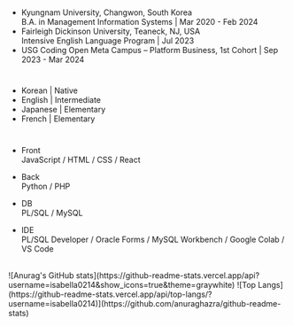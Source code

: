 # 
- Kyungnam University, Changwon, South Korea </br>
  B.A. in Management Information Systems | Mar 2020 - Feb 2024
- Fairleigh Dickinson University, Teaneck, NJ, USA </br>
  Intensive English Language Program | Jul 2023
- USG Coding Open Meta Campus – Platform Business, 1st Cohort | Sep 2023 - Mar 2024
  
# 
- Korean | Native
- English | Intermediate
- Japanese | Elementary
- French | Elementary
  
#
- Front </br>
  JavaScript / HTML / CSS / React
  
- Back </br>
  Python / PHP
  
- DB </br>
  PL/SQL / MySQL
  
- IDE </br>
  PL/SQL Developer / Oracle Forms / MySQL Workbench / Google Colab / VS Code


</br>
![Anurag's GitHub stats](https://github-readme-stats.vercel.app/api?username=isabella0214&show_icons=true&theme=graywhite)
![Top Langs](https://github-readme-stats.vercel.app/api/top-langs/?username=isabella0214)](https://github.com/anuraghazra/github-readme-stats)
